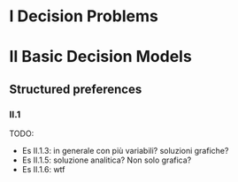 # I Decision Problems

# II Basic Decision Models

## Structured preferences

### II.1

TODO:
  * Es II.1.3: in generale con più variabili? soluzioni grafiche?
  * Es II.1.5: soluzione analitica? Non solo grafica?
  * Es II.1.6: wtf
